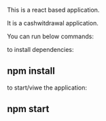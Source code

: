 This is a react based application.

It is a cashwitdrawal application.

You can run below commands:

to install dependencies:
## npm install 

to start/viwe the application:
## npm start